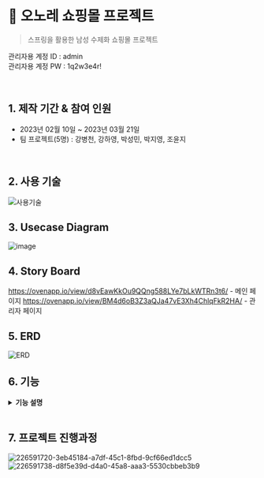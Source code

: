 # :pushpin: 오노레 쇼핑몰 프로젝트
>스프링을 활용한 남성 수제화 쇼핑몰 프로젝트

관리자용 계정 ID : admin
</br>
관리자용 계정 PW : 1q2w3e4r!

</br>

## 1. 제작 기간 & 참여 인원
- 2023년 02월 10일 ~ 2023년 03월 21일
- 팀 프로젝트(5명) : 강병천, 강하영, 박성민, 박지영, 조윤지
</br>

## 2. 사용 기술
![사용기술](https://user-images.githubusercontent.com/114713801/226496252-a55c3ce5-4c9b-4da1-9c2d-58bbcb974bbc.png)
</br>

## 3. Usecase Diagram
![image](https://user-images.githubusercontent.com/118063903/218922203-fb179f0b-58ae-49ad-a4a4-7a5bae93c799.png)
</br>

## 4. Story Board
  https://ovenapp.io/view/d8vEawKkOu9QQng588LYe7bLkWTRn3t6/ - 메인 페이지
  https://ovenapp.io/view/BM4d6oB3Z3aQJa47vE3Xh4ChlqFkR2HA/ - 관리자 페이지
</br>

## 5. ERD 
![ERD](https://user-images.githubusercontent.com/114713801/226496272-330dd99d-7f66-4dd2-9799-dd183744835b.png)
</br>

## 6. 기능
<details>
<summary><b>기능 설명</b></summary>
<div>

### 6.1. 회원가입, 로그인, 회원정보수정 구현
  - 회원가입 : 아이디 중복확인, 비밀번호 암호화, 정규표현식
  - 로그인 : 비밀번호 복호화, 세션 및 쿠키 저장
  - 아이디/비밀번호 찾기 : 이름, 아이디, 이메일 존재 여부 확인, 임시 비밀번호 생성 후 암호화 및 이메일 전송
  - 회원정보 및 비밀번호 수정 : 이메일/연락처 정규표현식, 신규 비밀번호 암호화
  - 회원탈퇴 : 세션 삭제 및 DB 삭제

### 6.2. 공지사항, About, 로케이션 구현
  - 로케이션 : 카카오 위치 API 구현 
  - 공지사항 : 게시판, 상세페이지 구현
  - About : About 페이지 구현
 
### 6.3. 상품 페이지, 파일 업로드, Qna 게시판 구현
  - 상품 페이지 카테고리 비동기 통신 구현
  - 상품 상세페이지 필요 기능 구현
  - 파일업로드 등록, 수정, 삭제 구현
  - Qna 게시판 등록, 수정, 삭제 구현
  - 에러페이지 처리 400, 404, 500
  - 네이버 클라우드 플랫폼 활용 : CentOS 7, Oracle DB 구축 / 배포
 
### 6.4. 상품 상세페이지, 페이지네이션, 후기 게시판 구현
  - 상품 상세페이지 옵션 선택, 주문하기 , 장바구니 버튼, 해당 상품 후기, 문의 구현
  - 게시판 페이지네이션 구현
  - 후기 게시판 등록, 수정, 삭제 구현
  - 마이페이지 내 후기 팝업창 구현
 
### 6.5. 장바구니, 주문 및 결제 구현
  - 장바구니 : 각 계정별 장바구니 페이지, 수량 변경, 상품 개별 주문, 선택 상품 주문, 전체 상품 주문, 선택 상품 삭제, 장바구니 비우기
  - 주문 : 주문자 및 배송지 정보 입력, 쿠폰 할인 및 포인트 할인, 결제 방식 선택
  - 결제 : 결제 API를 활용한 결제, 결제 완료 후 완료 데이터 전송
  - 주문 완료 : 주문한 상품 정보 출력

### 6.6. 관리자 페이지
  - 메인 페이지 : 주간 매출 그래프와 표, 최근 문의글, 최근 후기글 리스트 보여주기
  - 매출 통계 : 일별, 월별, 연도별 매출 통계 그래프와 매출액이 정리된 표 구현
  - 주문 : 주문 리스트 출력 및 검색, 취소/환불 처리 구현
  - 공지사항 : 공지사항 등록 기능 구현(이미지 자동 업로드), 공지사항 리스트 출력 및 검색, 삭제, 수정 기능 구현
  - 게시글 : 문의글과 후기글 리스트 출력 및 검색, 삭제 / 해당 글로 이동하여 답글 작성 가능
  - 상품 : 상품 등록 기능 구현 (썸네일 이미지, 상품 상세정보 이미지 구분하여 업로드), 상품 리스트 출력 및 카테고리 별 검색, 수정, 삭제 기능 구현
  - 회원 : 등록된 회원 리스트 출력 및 검색, 삭제 기능 구현

 <br>
 
</div>
</details>

</br>

## 7. 프로젝트 진행과정
![226591720-3eb45184-a7df-45c1-8fbd-9cf66ed1dcc5](https://user-images.githubusercontent.com/119827171/229508873-46f5a9e4-335e-4f6d-a271-e03c22435553.png)
![226591738-d8f5e39d-d4a0-45a8-aaa3-5530cbbeb3b9](https://user-images.githubusercontent.com/119827171/229508893-4fa7c1a3-0531-4f00-8c55-39e820382062.png)

<br>

